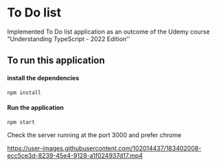 
# To Do list
Implemented To Do list application as an outcome of the Udemy course "Understanding TypeScript - 2022 Edition''

## To run this application

#### install the dependencies

`npm install`

#### Run the application

`npm start`

Check the server running at the port 3000 and prefer chrome



https://user-images.githubusercontent.com/102014437/183402008-ecc5ce3d-8239-45e4-9128-a1f024937d17.mp4

